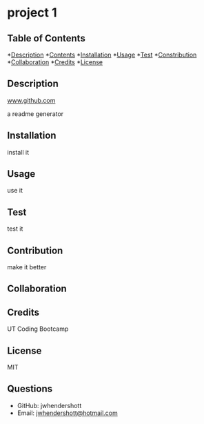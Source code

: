 # project 1
 
## Table of Contents
*[Description](#description)
*[Contents](#contents)
*[Installation](#installation)
*[Usage](#usage)
*[Test](#test)
*[Constribution](#contribution)
*[Collaboration](#collaboration)
*[Credits](#credits)
*[License](#license)
        
## Description
www.github.com

a readme generator
## Installation
install it
## Usage
use it
## Test
test it
## Contribution
make it better
## Collaboration

## Credits
UT Coding Bootcamp
## License
MIT

## Questions
* GitHub: jwhendershott
* Email: jwhendershott@hotmail.com
